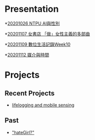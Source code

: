 # Presentation
*[20201026 NTPU AI與性別]()

*[20201107 女書店 「做」女性主義的多部曲]()

*[20201109 數位生活記錄Week10]()

*[20201112 媒介與時間](https://docs.google.com/presentation/d/e/2PACX-1vQ9p_M9ACsOlDjV80DlEMamgXSnWrASclTz4N81GblsVkpu4uYLFZu8GXwbB4n5YS2vQydhHCFacnx1/pub?start=false&loop=false&delayms=3000)
# Projects

## Recent Projects
* [lifelogging and mobile sensing]()

## Past
* ["hateGirl?"]()

